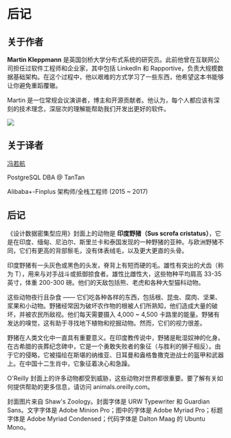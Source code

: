 # 后记

## 关于作者

**Martin Kleppmann** 是英国剑桥大学分布式系统的研究员。此前他曾在互联网公司担任过软件工程师和企业家，其中包括 LinkedIn 和 Rapportive，负责大规模数据基础架构。在这个过程中，他以艰难的方式学习了一些东西，他希望这本书能够让你避免重蹈覆辙。

Martin 是一位常规会议演讲者，博主和开源贡献者。他认为，每个人都应该有深刻的技术理念，深层次的理解能帮助我们开发出更好的软件。

![](http://martin.kleppmann.com/2017/03/ddia-poster.jpg)


## 关于译者

[冯若航](https://vonng.com/about)

PostgreSQL DBA @ TanTan

Alibaba+-Finplus 架构师/全栈工程师 (2015 ~ 2017)


## 后记

《设计数据密集型应用》封面上的动物是 **印度野猪（Sus scrofa cristatus）**，它是在印度、缅甸、尼泊尔、斯里兰卡和泰国发现的一种野猪的亚种。与欧洲野猪不同，它们有更高的背部鬃毛，没有体表绒毛，以及更大更直的头骨。

印度野猪有一头灰色或黑色的头发，脊背上有短而硬的毛。雄性有突出的犬齿（称为 T），用来与对手战斗或抵御掠食者。雄性比雌性大，这些物种平均肩高 33-35 英寸，体重 200-300 磅。他们的天敌包括熊、老虎和各种大型猫科动物。

这些动物夜行且杂食 —— 它们吃各种各样的东西，包括根、昆虫、腐肉、坚果、浆果和小动物。野猪经常因为破坏农作物的根被人们所熟知，他们造成大量的破坏，并被农民所敌视。他们每天需要摄入 4,000 ~ 4,500 卡路里的能量。野猪有发达的嗅觉，这有助于寻找地下植物和挖掘动物。然而，它们的视力很差。

野猪在人类文化中一直具有重要意义。在印度教传说中，野猪是毗湿奴神的化身。在古希腊的丧葬纪念碑中，它是一个勇敢失败者的象征（与胜利的狮子相反）。由于它的侵略，它被描绘在斯堪的纳维亚、日耳曼和盎格鲁撒克逊战士的盔甲和武器上。在中国十二生肖中，它象征着决心和急躁。

O'Reilly 封面上的许多动物都受到威胁，这些动物对世界都很重要。要了解有关如何提供帮助的更多信息，请访问 animals.oreilly.com。

封面图片来自 Shaw's Zoology。封面字体是 URW Typewriter 和 Guardian Sans。文字字体是 Adobe Minion Pro；图中的字体是 Adobe Myriad Pro；标题字体是 Adobe Myriad Condensed；代码字体是 Dalton Maag 的 Ubuntu Mono。